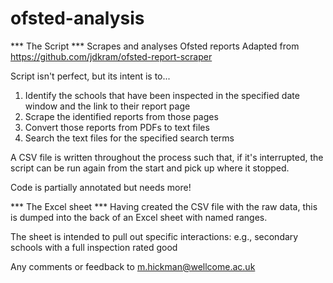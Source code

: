 # ofsted-analysis

*** The Script ***
Scrapes and analyses Ofsted reports
Adapted from https://github.com/jdkram/ofsted-report-scraper

Script isn't perfect, but its intent is to...
1. Identify the schools that have been inspected in the specified date window and the link to their report page
2. Scrape the identified reports from those pages
3. Convert those reports from PDFs to text files
4. Search the text files for the specified search terms

A CSV file is written throughout the process such that, if it's interrupted, the script can be run again from the start and pick up where it stopped.

Code is partially annotated but needs more!


*** The Excel sheet ***
Having created the CSV file with the raw data, this is dumped into the back of an Excel sheet with named ranges.

The sheet is intended to pull out specific interactions: e.g., secondary schools with a full inspection rated good

Any comments or feedback to m.hickman@wellcome.ac.uk
